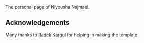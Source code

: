 
The personal page of Niyousha Najmaei.

## Acknowledgements

Many thanks to [Radek Kargul](https://github.com/rkargul) for helping in making the template. 
